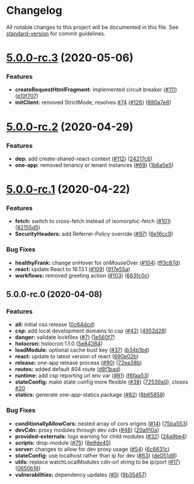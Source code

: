 # Changelog

All notable changes to this project will be documented in this file. See [standard-version](https://github.com/conventional-changelog/standard-version) for commit guidelines.

<a name="5.0.0-rc.3"></a>
# [5.0.0-rc.3](https://github.com/americanexpress/one-app/compare/v5.0.0-rc.2...v5.0.0-rc.3) (2020-05-06)


### Features

* **createRequestHtmlFragment:** implemented circuit breaker ([#111](https://github.com/americanexpress/one-app/issues/111)) ([e10f707](https://github.com/americanexpress/one-app/commit/e10f707))
* **initClient:** removed StrictMode, resolves [#74](https://github.com/americanexpress/one-app/issues/74) ([#126](https://github.com/americanexpress/one-app/issues/126)) ([890a7e8](https://github.com/americanexpress/one-app/commit/890a7e8))


<a name="5.0.0-rc.2"></a>
# [5.0.0-rc.2](https://github.com/americanexpress/one-app/compare/5.0.0-rc.1...v5.0.0-rc.2) (2020-04-29)


### Features

* **dep:** add create-shared-react-context ([#112](https://github.com/americanexpress/one-app/issues/112)) ([24217c6](https://github.com/americanexpress/one-app/commit/24217c6))
* **one-app:** removed tenancy or tenant instances ([#69](https://github.com/americanexpress/one-app/issues/69)) ([1b6a5e5](https://github.com/americanexpress/one-app/commit/1b6a5e5))


# [5.0.0-rc.1](https://github.com/americanexpress/one-app/compare/5.0.0-rc.0...5.0.0-rc.1) (2020-04-22)


### Features

* **fetch:** switch to cross-fetch instead of isomorphic-fetch ([#101](https://github.com/americanexpress/one-app/issues/101)) ([82155d5](https://github.com/americanexpress/one-app/commit/82155d5d63344409559c42fd0783ab8b4b012bc3))
* **SecurityHeaders:** add Referrer-Policy override ([#97](https://github.com/americanexpress/one-app/issues/97)) ([6e16cc9](https://github.com/americanexpress/one-app/commit/6e16cc97926095f85ca786fd56c8cf825aad6c6e))


### Bug Fixes

* **healthyFrank:** change onHover for onMouseOver ([#104](https://github.com/americanexpress/one-app/issues/104)) ([ff3c87d](https://github.com/americanexpress/one-app/commit/ff3c87dd41e185624948408e966e9797a73611c2))
* **react:** update React to 16.13.1 ([#109](https://github.com/americanexpress/one-app/issues/109)) ([917e55a](https://github.com/americanexpress/one-app/commit/917e55a8deebf561c81762c4c9e88015760cac6a))
* **workflows:** removed greeting action ([#103](https://github.com/americanexpress/one-app/issues/103)) ([663fc0c](https://github.com/americanexpress/one-app/commit/663fc0c0a7b325339cba1cedb5e4cfe00fb97b7a))


## 5.0.0-rc.0 (2020-04-08)


### Features

* **all:** initial oss release ([0c64dcd](https://github.com/americanexpress/one-app/commit/0c64dcd7b76018868c37101e50ef2228c25a3eec))
* **csp:** add local development domains to csp ([#42](https://github.com/americanexpress/one-app/issues/42)) ([4952d28](https://github.com/americanexpress/one-app/commit/4952d286c8ae5750a0b723deb117a1d96d1fb0f2))
* **danger:** validate lockfiles ([#7](https://github.com/americanexpress/one-app/issues/7)) ([1e560f7](https://github.com/americanexpress/one-app/commit/1e560f71090253072cc37b43a4143e819f6dc88e))
* **holocron:** holocron 1.1.0 ([5e84384](https://github.com/americanexpress/one-app/commit/5e84384d17a452edd66a058dcdb905182021e5c3))
* **loadModule:** optional cache bust key ([#37](https://github.com/americanexpress/one-app/issues/37)) ([b34b1bd](https://github.com/americanexpress/one-app/commit/b34b1bd57fc5c49c683d771e24bafc4dae38d0e3))
* **react:** update to latest version of react ([690e02b](https://github.com/americanexpress/one-app/commit/690e02bd8689b7091d71b618bf925606f0fff040))
* **release:**  one-app release process ([#90](https://github.com/americanexpress/one-app/issues/90)) ([72ea38b](https://github.com/americanexpress/one-app/commit/72ea38bc033195e0db1a3b4d220c1e1093dc3264))
* **routes:** added default 404 route ([d8f1bad](https://github.com/americanexpress/one-app/commit/d8f1bad4379f8ec1198b4f31c30e17d4db1fe5e4))
* **runtime:** add csp reporting url env var ([#81](https://github.com/americanexpress/one-app/issues/81)) ([f6faa53](https://github.com/americanexpress/one-app/commit/f6faa53bbdbf3f841c4609bbdc1fad5922ffe901))
* **stateConfig:** make state config more flexible ([#38](https://github.com/americanexpress/one-app/issues/38)) ([72539a0](https://github.com/americanexpress/one-app/commit/72539a013c7905bf75f3b8126f1bee579ceb6477)), closes [#20](https://github.com/americanexpress/one-app/issues/20)
* **statics:** generate one-app-statics package ([#82](https://github.com/americanexpress/one-app/issues/82)) ([8b65858](https://github.com/americanexpress/one-app/commit/8b658587d6cdced36b245642374b70af79a67b69))


### Bug Fixes

* **conditionallyAllowCors:** nested array of cors origins ([#14](https://github.com/americanexpress/one-app/issues/14)) ([75ba553](https://github.com/americanexpress/one-app/commit/75ba55336f79afe53459070946a77877c2513fe4))
* **devCdn:** proxy modules through dev cdn ([#48](https://github.com/americanexpress/one-app/issues/48)) ([20a910a](https://github.com/americanexpress/one-app/commit/20a910a8b370f702c87960520cdd9068fbbb6caf))
* **provided-externals:** logs warning for child modules ([#32](https://github.com/americanexpress/one-app/issues/32)) ([24a9be4](https://github.com/americanexpress/one-app/commit/24a9be4ceaeaf2b2e5f6e8dc60d98cd9643e2ede))
* **scripts:** drop-module ([#75](https://github.com/americanexpress/one-app/issues/75)) ([8e9de45](https://github.com/americanexpress/one-app/commit/8e9de457966544a0589dfd1eb74eac1969b16ddc))
* **server:** changes to allow for dev proxy usage ([#54](https://github.com/americanexpress/one-app/issues/54)) ([6c6631c](https://github.com/americanexpress/one-app/commit/6c6631c3061d0d7d2426e2f90a754df5d67b524f))
* **stateConfig:** use localhost rather than ip for dev ([#63](https://github.com/americanexpress/one-app/issues/63)) ([de051d9](https://github.com/americanexpress/one-app/commit/de051d9f0917bcb65a948b13487306248a1a3319))
* **utils:** replace watchLocalModules cdn-url string to be ip/port ([#17](https://github.com/americanexpress/one-app/issues/17)) ([0650b16](https://github.com/americanexpress/one-app/commit/0650b166ef7825ef58a3e8a0b2ee69b48a1d8129))
* **vulnerabilities:** dependency updates ([#5](https://github.com/americanexpress/one-app/issues/5)) ([9b35457](https://github.com/americanexpress/one-app/commit/9b35457afd1acadf6f37880f3091c0724db42b4c))
